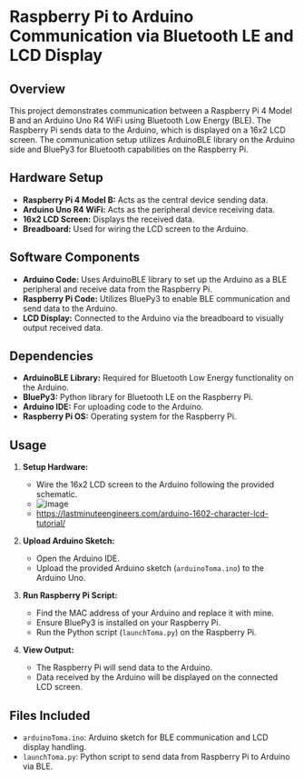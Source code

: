 # Raspberry Pi to Arduino Communication via Bluetooth LE and LCD Display

## Overview
This project demonstrates communication between a Raspberry Pi 4 Model B and an Arduino Uno R4 WiFi using Bluetooth Low Energy (BLE). The Raspberry Pi sends data to the Arduino, which is displayed on a 16x2 LCD screen. The communication setup utilizes ArduinoBLE library on the Arduino side and BluePy3 for Bluetooth capabilities on the Raspberry Pi.

## Hardware Setup
- **Raspberry Pi 4 Model B:** Acts as the central device sending data.
- **Arduino Uno R4 WiFi:** Acts as the peripheral device receiving data.
- **16x2 LCD Screen:** Displays the received data.
- **Breadboard:** Used for wiring the LCD screen to the Arduino.

## Software Components
- **Arduino Code:** Uses ArduinoBLE library to set up the Arduino as a BLE peripheral and receive data from the Raspberry Pi.
- **Raspberry Pi Code:** Utilizes BluePy3 to enable BLE communication and send data to the Arduino.
- **LCD Display:** Connected to the Arduino via the breadboard to visually output received data.

## Dependencies
- **ArduinoBLE Library:** Required for Bluetooth Low Energy functionality on the Arduino.
- **BluePy3:** Python library for Bluetooth LE on the Raspberry Pi.
- **Arduino IDE:** For uploading code to the Arduino.
- **Raspberry Pi OS:** Operating system for the Raspberry Pi.

## Usage
1. **Setup Hardware:**
   - Wire the 16x2 LCD screen to the Arduino following the provided schematic.
   - ![image](https://github.com/ShaneIan/arduinoStuff/assets/94504883/7c2aec95-8c49-4b1e-8456-558010c6c59a)
   - https://lastminuteengineers.com/arduino-1602-character-lcd-tutorial/


2. **Upload Arduino Sketch:**
   - Open the Arduino IDE.
   - Upload the provided Arduino sketch (`arduinoToma.ino`) to the Arduino Uno.

3. **Run Raspberry Pi Script:**
   - Find the MAC address of your Arduino and replace it with mine.
   - Ensure BluePy3 is installed on your Raspberry Pi.
   - Run the Python script (`launchToma.py`) on the Raspberry Pi.

5. **View Output:**
   - The Raspberry Pi will send data to the Arduino.
   - Data received by the Arduino will be displayed on the connected LCD screen.

## Files Included
- `arduinoToma.ino`: Arduino sketch for BLE communication and LCD display handling.
- `launchToma.py`: Python script to send data from Raspberry Pi to Arduino via BLE.


